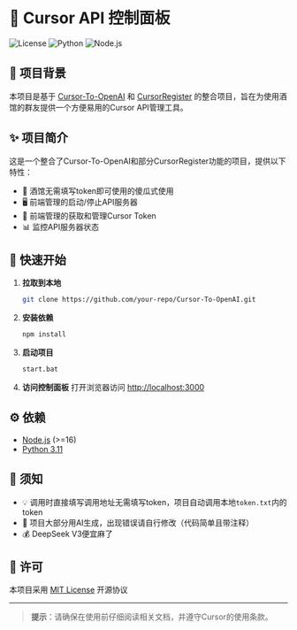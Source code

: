 # 🚀 Cursor API 控制面板

![License](https://img.shields.io/badge/license-MIT-blue.svg)
![Python](https://img.shields.io/badge/python-3.11-green.svg)
![Node.js](https://img.shields.io/badge/node.js-%3E%3D16-blue.svg)

## 📖 项目背景

本项目是基于 [Cursor-To-OpenAI](https://github.com/JiuZ-Chn/Cursor-To-OpenAI) 和 [CursorRegister](https://github.com/JiuZ-Chn/CursorRegister) 的整合项目，旨在为使用酒馆的群友提供一个方便易用的Cursor API管理工具。

## ✨ 项目简介

这是一个整合了Cursor-To-OpenAI和部分CursorRegister功能的项目，提供以下特性：

- 🎯 酒馆无需填写token即可使用的傻瓜式使用
- 🖥️ 前端管理的启动/停止API服务器
- 🔑 前端管理的获取和管理Cursor Token
- 📊 监控API服务器状态

## 🚦 快速开始

1. **拉取到本地**
   ```bash
   git clone https://github.com/your-repo/Cursor-To-OpenAI.git
   ```

2. **安装依赖**
   ```bash
   npm install
   ```

3. **启动项目**
   ```bash
   start.bat
   ```

4. **访问控制面板**
   打开浏览器访问 [http://localhost:3000](http://localhost:3000)

## ⚙️ 依赖

- [Node.js](https://nodejs.org/) (>=16)
- [Python 3.11](https://www.python.org/)

## 📌 须知

- 💡 调用时直接填写调用地址无需填写token，项目自动调用本地`token.txt`内的token
- 🤖 项目大部分用AI生成，出现错误请自行修改（代码简单且带注释）
- 💰 DeepSeek V3便宜麻了

## 📜 许可

本项目采用 [MIT License](LICENSE) 开源协议

---

> **提示**：请确保在使用前仔细阅读相关文档，并遵守Cursor的使用条款。
